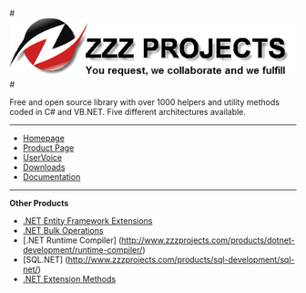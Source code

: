 #![Logo](src/logo.png)#

Free and open source library with over 1000 helpers and utility methods coded in C# and VB.NET. Five different architectures available.

---

- [Homepage](http://www.zzzprojects.com)
- [Product Page](http://www.zzzprojects.com/products/dotnet-development/extension-methods/)
- [UserVoice](http://www.zzzprojects.uservoice.com/forums/283927)
- [Downloads](http://www.zzzprojects.com/products/)
- [Documentation](http://www.zzzprojects.com/documentations/dotnet/extension-methods/)

---

**Other Products**
- [.NET Entity Framework Extensions](http://www.zzzprojects.com/products/dotnet-development/entity-framework-extensions/)
- [.NET Bulk Operations](http://www.zzzprojects.com/products/dotnet-development/bulk-operations/)
- [.NET Runtime Compiler] (http://www.zzzprojects.com/products/dotnet-development/runtime-compiler/)
- [SQL.NET] (http://www.zzzprojects.com/products/sql-development/sql-net/)
- [.NET Extension Methods](http://www.zzzprojects.com/products/dotnet-development/extension-methods/)
